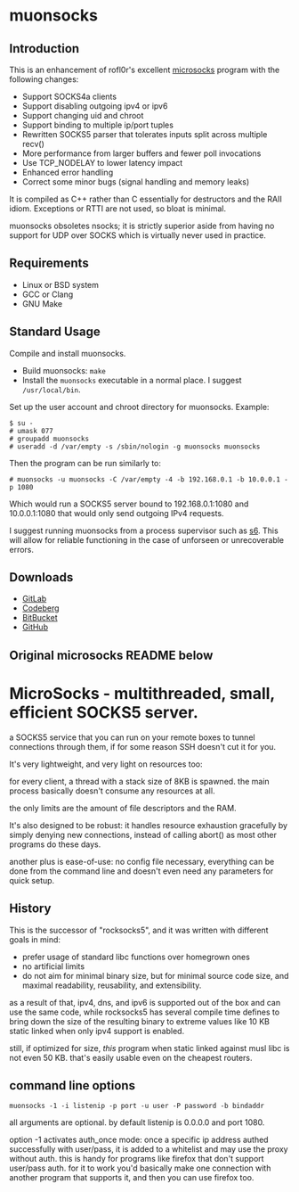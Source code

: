 # muonsocks

## Introduction

This is an enhancement of rofl0r's excellent
[microsocks](https://github.com/rofl0r/microsocks) program with the following
changes:

* Support SOCKS4a clients
* Support disabling outgoing ipv4 or ipv6
* Support changing uid and chroot
* Support binding to multiple ip/port tuples
* Rewritten SOCKS5 parser that tolerates inputs split across multiple recv()
* More performance from larger buffers and fewer poll invocations
* Use TCP_NODELAY to lower latency impact
* Enhanced error handling
* Correct some minor bugs (signal handling and memory leaks)

It is compiled as C++ rather than C essentially for destructors and the RAII
idiom.  Exceptions or RTTI are not used, so bloat is minimal.

muonsocks obsoletes nsocks; it is strictly superior aside from having no
support for UDP over SOCKS which is virtually never used in practice.

## Requirements

* Linux or BSD system
* GCC or Clang
* GNU Make

## Standard Usage

Compile and install muonsocks.
* Build muonsocks: `make`
* Install the `muonsocks` executable in a normal place.  I suggest
  `/usr/local/bin`.

Set up the user account and chroot directory for muonsocks.  Example:
```
$ su -
# umask 077
# groupadd muonsocks
# useradd -d /var/empty -s /sbin/nologin -g muonsocks muonsocks
```

Then the program can be run similarly to:

`# muonsocks -u muonsocks -C /var/empty -4 -b 192.168.0.1 -b 10.0.0.1 -p 1080`

Which would run a SOCKS5 server bound to 192.168.0.1:1080 and 10.0.0.1:1080
that would only send outgoing IPv4 requests.

I suggest running muonsocks from a process supervisor such as
[s6](http://www.skarnet.org/software/s6).  This will allow for reliable
functioning in the case of unforseen or unrecoverable errors.

## Downloads

* [GitLab](https://gitlab.com/niklata/muonsocks)
* [Codeberg](https://codeberg.org/niklata/muonsocks)
* [BitBucket](https://bitbucket.com/niklata/muonsocks)
* [GitHub](https://github.com/niklata/muonsocks)

## Original microsocks README below

MicroSocks - multithreaded, small, efficient SOCKS5 server.
===========================================================

a SOCKS5 service that you can run on your remote boxes to tunnel connections
through them, if for some reason SSH doesn't cut it for you.

It's very lightweight, and very light on resources too:

for every client, a thread with a stack size of 8KB is spawned.
the main process basically doesn't consume any resources at all.

the only limits are the amount of file descriptors and the RAM.

It's also designed to be robust: it handles resource exhaustion
gracefully by simply denying new connections, instead of calling abort()
as most other programs do these days.

another plus is ease-of-use: no config file necessary, everything can be
done from the command line and doesn't even need any parameters for quick
setup.

History
-------

This is the successor of "rocksocks5", and it was written with
different goals in mind:

- prefer usage of standard libc functions over homegrown ones
- no artificial limits
- do not aim for minimal binary size, but for minimal source code size,
  and maximal readability, reusability, and extensibility.

as a result of that, ipv4, dns, and ipv6 is supported out of the box
and can use the same code, while rocksocks5 has several compile time
defines to bring down the size of the resulting binary to extreme values
like 10 KB static linked when only ipv4 support is enabled.

still, if optimized for size, *this* program when static linked against musl
libc is not even 50 KB. that's easily usable even on the cheapest routers.

command line options
------------------------

    muonsocks -1 -i listenip -p port -u user -P password -b bindaddr

all arguments are optional.
by default listenip is 0.0.0.0 and port 1080.

option -1 activates auth_once mode: once a specific ip address
authed successfully with user/pass, it is added to a whitelist
and may use the proxy without auth.
this is handy for programs like firefox that don't support
user/pass auth. for it to work you'd basically make one connection
with another program that supports it, and then you can use firefox too.

